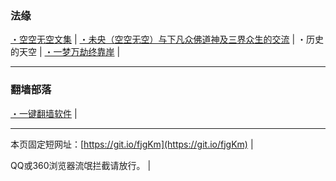 ### 法缘

[・空空无空文集](https://github.com/lanna2019/lanna2019.github.io/issues/65#issue-454113136) |
[・未央（空空无空）与下凡众佛道神及三界众生的交流](https://github.com/lanna2019/lanna2019.github.io/issues/64#issue-454107840) |
・历史的天空 |
[・一梦万劫终靠岸](https://github.com/lanna2019/lanna2019.github.io/issues/91#issue-454726509) |

-----------------------------------------------------------
### 翻墙部落

[・一键翻墙软件](https://github.com/dfh1/fq) |


-----------------------------------------------------------

本页固定短网址：[https://git.io/fjgKm](https://git.io/fjgKm) |

QQ或360浏览器流氓拦截请放行。&nbsp;|&nbsp; 
